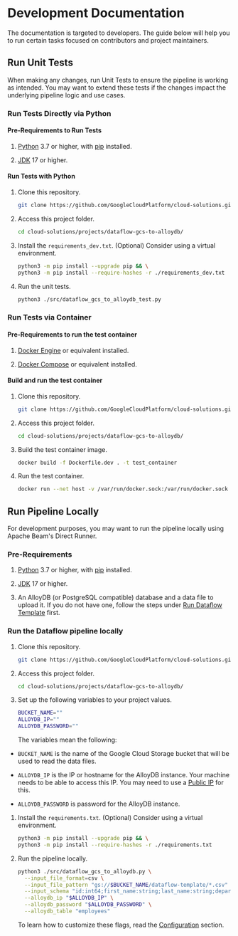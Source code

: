 # Development Documentation

The documentation is targeted to developers. The guide below will help you to
run certain tasks focused on contributors and project maintainers.

## Run Unit Tests

When making any changes, run Unit Tests to ensure the pipeline is working as
intended. You may want to extend these tests if the changes impact the
underlying pipeline logic and use cases.

### Run Tests Directly via Python

#### Pre-Requirements to Run Tests

1.  [Python](https://www.python.org/downloads/) 3.7 or higher, with
    [pip](https://pip.pypa.io/en/stable/installation/) installed.

1.  [JDK](https://cloud.google.com/java/docs/setup) 17 or higher.

#### Run Tests with Python

1.  Clone this repository.

    ```bash
    git clone https://github.com/GoogleCloudPlatform/cloud-solutions.git
    ```

1.  Access this project folder.

    ```bash
    cd cloud-solutions/projects/dataflow-gcs-to-alloydb/
    ```

1.  Install the `requirements_dev.txt`. (Optional) Consider using a virtual
    environment.

    ```bash
    python3 -m pip install --upgrade pip && \
    python3 -m pip install --require-hashes -r ./requirements_dev.txt
    ```

1.  Run the unit tests.

    ```bash
    python3 ./src/dataflow_gcs_to_alloydb_test.py
    ```

### Run Tests via Container

#### Pre-Requirements to run the test container

1.  [Docker Engine](https://docs.docker.com/engine/install/) or equivalent
    installed.

1.  [Docker Compose](https://docs.docker.com/compose/install/) or equivalent
    installed.

#### Build and run the test container

1.  Clone this repository.

    ```bash
    git clone https://github.com/GoogleCloudPlatform/cloud-solutions.git
    ```

1.  Access this project folder.

    ```bash
    cd cloud-solutions/projects/dataflow-gcs-to-alloydb/
    ```

1.  Build the test container image.

    ```bash
    docker build -f Dockerfile.dev . -t test_container
    ```

1.  Run the test container.

    ```bash
    docker run --net host -v /var/run/docker.sock:/var/run/docker.sock test_container
    ```

## Run Pipeline Locally

For development purposes, you may want to run the pipeline locally using Apache
Beam's Direct Runner.

### Pre-Requirements

1.  [Python](https://www.python.org/downloads/) 3.7 or higher, with
    [pip](https://pip.pypa.io/en/stable/installation/) installed.

1.  [JDK](https://cloud.google.com/java/docs/setup) 17 or higher.

1.  An AlloyDB (or PostgreSQL compatible) database and a data file to upload it.
    If you do not have one, follow the steps under
    [Run Dataflow Template](./build_and_run_pipeline.md) first.

### Run the Dataflow pipeline locally

1.  Clone this repository.

    ```bash
    git clone https://github.com/GoogleCloudPlatform/cloud-solutions.git
    ```

1.  Access this project folder.

    ```bash
    cd cloud-solutions/projects/dataflow-gcs-to-alloydb/
    ```

1.  Set up the following variables to your project values.

    ```bash
    BUCKET_NAME=""
    ALLOYDB_IP=""
    ALLOYDB_PASSWORD=""
    ```

    The variables mean the following:

*   `BUCKET_NAME` is the name of the Google Cloud Storage bucket that will be
    used to read the data files.

*   `ALLOYDB_IP` is the IP or hostname for the AlloyDB instance. Your machine
    needs to be able to access this IP. You may need to use a
    [Public IP](https://cloud.google.com/alloydb/docs/connect-public-ip) for
    this.

*   `ALLOYDB_PASSWORD` is password for the AlloyDB instance.

1.  Install the `requirements.txt`. (Optional) Consider using a virtual
    environment.

    ```bash
    python3 -m pip install --upgrade pip && \
    python3 -m pip install --require-hashes -r ./requirements.txt
    ```

1.  Run the pipeline locally.

    ```bash
    python3 ./src/dataflow_gcs_to_alloydb.py \
      --input_file_format=csv \
      --input_file_pattern "gs://$BUCKET_NAME/dataflow-template/*.csv" \
      --input_schema "id:int64;first_name:string;last_name:string;department:string;salary:float;hire_date:string" \
      --alloydb_ip "$ALLOYDB_IP" \
      --alloydb_password "$ALLOYDB_PASSWORD" \
      --alloydb_table "employees"
    ```

    To learn how to customize these flags, read the
    [Configuration](./configuration.md) section.
